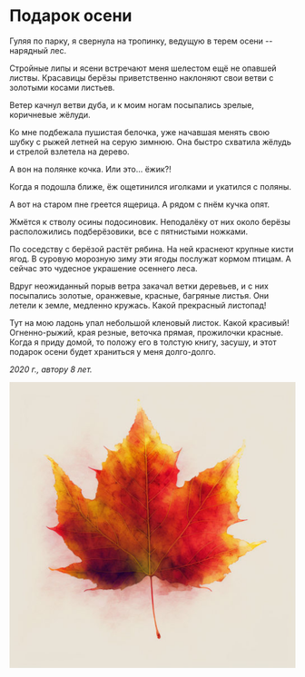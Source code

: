 # Подарок осени

Гуляя по парку, я свернула на тропинку, ведущую в терем осени -- нарядный лес.

Стройные липы и ясени встречают меня шелестом ещё не опавшей листвы. Красавицы берёзы приветственно наклоняют свои ветви с золотыми косами листьев.

Ветер качнул ветви дуба, и к моим ногам посыпались зрелые, коричневые жёлуди.

Ко мне подбежала пушистая белочка, уже начавшая менять свою шубку с рыжей летней на серую зимнюю. Она быстро схватила жёлудь и стрелой взлетела на дерево.

А вон на полянке кочка. Или это... ёжик?!

Когда я подошла ближе, ёж ощетинился иголками и укатился с поляны.

А вот на старом пне греется ящерица. А рядом с пнём кучка опят.

Жмётся к стволу осины подосиновик. Неподалёку от них около берёзы расположились подберёзовики, все с пятнистыми ножками.

По соседству с берёзой растёт рябина. На ней краснеют крупные кисти ягод. В суровую морозную зиму эти ягоды послужат кормом птицам. А сейчас это чудесное украшение осеннего леса.

Вдруг неожиданный порыв ветра закачал ветки деревьев, и с них посыпались золотые, оранжевые, красные, багряные листья. Они летели к земле, медленно кружась. Какой прекрасный листопад!

Тут на мою ладонь упал небольшой кленовый листок. Какой красивый! Огненно-рыжий, края резные, веточка прямая, прожилочки красные. Когда я приду домой, то положу его в толстую книгу, засушу, и этот подарок осени будет храниться у меня долго-долго.

*2020 г., автору 8 лет.*

![Кленовый листок](../images/maple-leaf.jpg)
